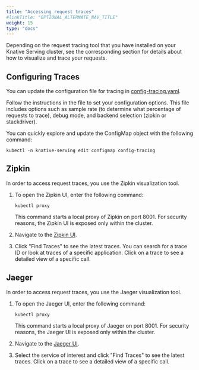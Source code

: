 ```yaml
---
title: "Accessing request traces"
#linkTitle: "OPTIONAL_ALTERNATE_NAV_TITLE"
weight: 15
type: "docs"
---
```


Depending on the request tracing tool that you have installed on your Knative
Serving cluster, see the corresponding section for details about how to
visualize and trace your requests.

## Configuring Traces

You can update the configuration file for tracing in [config-tracing.yaml](https://github.com/knative/serving/blob/master/config/core/configmaps/tracing.yaml).

Follow the instructions in the file to set your configuration options. This file includes options such as sample rate (to determine what percentage of requests to trace), debug mode, and backend selection (zipkin or stackdriver).

You can quickly explore and update the ConfigMap object with the following command:
```shell
kubectl -n knative-serving edit configmap config-tracing
```

## Zipkin

In order to access request traces, you use the Zipkin visualization tool.

1.  To open the Zipkin UI, enter the following command:

    ```shell
    kubectl proxy
    ```

    This command starts a local proxy of Zipkin on port 8001. For security
    reasons, the Zipkin UI is exposed only within the cluster.

1.  Navigate to the
    [Zipkin UI](http://localhost:8001/api/v1/namespaces/istio-system/services/zipkin:9411/proxy/zipkin/).

1.  Click "Find Traces" to see the latest traces. You can search for a trace ID
    or look at traces of a specific application. Click on a trace to see a
    detailed view of a specific call.

<!--TODO: Consider adding a video here. -->

## Jaeger

In order to access request traces, you use the Jaeger visualization tool.

1.  To open the Jaeger UI, enter the following command:

    ```shell
    kubectl proxy
    ```

    This command starts a local proxy of Jaeger on port 8001. For security
    reasons, the Jaeger UI is exposed only within the cluster.

1.  Navigate to the
    [Jaeger UI](http://localhost:8001/api/v1/namespaces/istio-system/services/jaeger-query:16686/proxy/search/).

1.  Select the service of interest and click "Find Traces" to see the latest
    traces. Click on a trace to see a detailed view of a specific call.

<!--TODO: Consider adding a video here. -->
